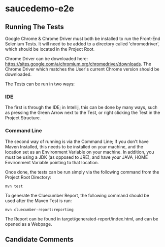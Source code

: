 # saucedemo-e2e

## Running The Tests
Google Chrome & Chrome Driver must both be installed to run the Front-End Selenium Tests. It will need to be added to a directory called 'chromedriver', which should be located in the Project Root.

Chrome Driver can be downloaded here: https://sites.google.com/a/chromium.org/chromedriver/downloads. The Chrome Driver which matches the User's current Chrome version should be downloaded.

The Tests can be run in two ways:

### IDE
The first is through the IDE; in Intellij, this can be done by many ways, such as pressing the Green Arrow next to the Test, or right clicking the Test in the Project Structure.

### Command Line
The second way of running is via the Command Line; If you don't have Maven Installed, this needs to be installed on your machine, and the location set as an Environment Variable on your machine. In addition, you must be using a JDK (as opposed to JRE), and have your JAVA_HOME Environment Variable pointing to that location.

Once done, the tests can be run simply via the following command from the Project Root Directory:

```shell script
mvn test
```

To generate the Cluecumber Report, the following command should be used after the Maven Test is run:

```shell script
mvn cluecumber-report:reporting
```

The Report can be found in target/generated-report/index.html, and can be opened as a Webpage.

## Candidate Comments
